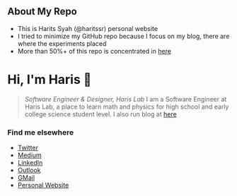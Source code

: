 ## About My Repo

- This is Harits Syah (@haritssr) personal website
- I tried to minimize my GitHub repo because I focus on my blog, there are where the experiments placed
- More than 50%+ of this repo is concentrated in [here](https://github.com/haritssr/haritssr/tree/main/pages/experiments)

# Hi, I'm Haris 👋

> _Software Engineer & Designer, Haris Lab_
> I am a Software Engineer at Haris Lab, a place to learn math and physics for high school and early college science student level. I also run blog at [here](https://www.haritssr.com) 

### Find me elsewhere

- [Twitter](https://twitter.com/NateBaldwinArt)
- [Medium](https://medium.com/@NateBaldwin)
- [LinkedIn](https://www.linkedin.com/in/haritssr)
- [Outlook](mailto:haritssr@outlook.co.id)
- [GMail](mailto:haritssr@gmail.com)
- [Personal Website](https://www.haritssr.com)
